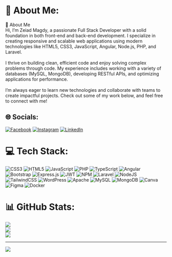 # 💫 About Me:
👋 About Me<br>Hi, I’m Zeiad Magdy, a passionate Full Stack Developer with a solid foundation in both front-end and back-end development. I specialize in creating responsive and scalable web applications using modern technologies like HTML5, CSS3, JavaScript, Angular, Node.js, PHP, and Laravel.<br><br>I thrive on building clean, efficient code and enjoy solving complex problems through code. My experience includes working with a variety of databases (MySQL, MongoDB), developing RESTful APIs, and optimizing applications for performance.<br><br>I’m always eager to learn new technologies and collaborate with teams to create impactful projects. Check out some of my work below, and feel free to connect with me!


## 🌐 Socials:
[![Facebook](https://img.shields.io/badge/Facebook-%231877F2.svg?logo=Facebook&logoColor=white)](https://facebook.com/zeiadmagdy) [![Instagram](https://img.shields.io/badge/Instagram-%23E4405F.svg?logo=Instagram&logoColor=white)](https://instagram.com/zzeiadmagdy) [![LinkedIn](https://img.shields.io/badge/LinkedIn-%230077B5.svg?logo=linkedin&logoColor=white)]([https://linkedin.com/in/zeiad\magdy](https://www.linkedin.com/in/zeiad-magdy-31919724a/)) 

# 💻 Tech Stack:
![CSS3](https://img.shields.io/badge/css3-%231572B6.svg?style=for-the-badge&logo=css3&logoColor=white) ![HTML5](https://img.shields.io/badge/html5-%23E34F26.svg?style=for-the-badge&logo=html5&logoColor=white) ![JavaScript](https://img.shields.io/badge/javascript-%23323330.svg?style=for-the-badge&logo=javascript&logoColor=%23F7DF1E) ![PHP](https://img.shields.io/badge/php-%23777BB4.svg?style=for-the-badge&logo=php&logoColor=white) ![TypeScript](https://img.shields.io/badge/typescript-%23007ACC.svg?style=for-the-badge&logo=typescript&logoColor=white) ![Angular](https://img.shields.io/badge/angular-%23DD0031.svg?style=for-the-badge&logo=angular&logoColor=white) ![Bootstrap](https://img.shields.io/badge/bootstrap-%238511FA.svg?style=for-the-badge&logo=bootstrap&logoColor=white) ![Express.js](https://img.shields.io/badge/express.js-%23404d59.svg?style=for-the-badge&logo=express&logoColor=%2361DAFB) ![JWT](https://img.shields.io/badge/JWT-black?style=for-the-badge&logo=JSON%20web%20tokens) ![NPM](https://img.shields.io/badge/NPM-%23CB3837.svg?style=for-the-badge&logo=npm&logoColor=white) ![Laravel](https://img.shields.io/badge/laravel-%23FF2D20.svg?style=for-the-badge&logo=laravel&logoColor=white) ![NodeJS](https://img.shields.io/badge/node.js-6DA55F?style=for-the-badge&logo=node.js&logoColor=white) ![TailwindCSS](https://img.shields.io/badge/tailwindcss-%2338B2AC.svg?style=for-the-badge&logo=tailwind-css&logoColor=white) ![WordPress](https://img.shields.io/badge/WordPress-%23117AC9.svg?style=for-the-badge&logo=WordPress&logoColor=white) ![Apache](https://img.shields.io/badge/apache-%23D42029.svg?style=for-the-badge&logo=apache&logoColor=white) ![MySQL](https://img.shields.io/badge/mysql-4479A1.svg?style=for-the-badge&logo=mysql&logoColor=white) ![MongoDB](https://img.shields.io/badge/MongoDB-%234ea94b.svg?style=for-the-badge&logo=mongodb&logoColor=white) ![Canva](https://img.shields.io/badge/Canva-%2300C4CC.svg?style=for-the-badge&logo=Canva&logoColor=white) ![Figma](https://img.shields.io/badge/figma-%23F24E1E.svg?style=for-the-badge&logo=figma&logoColor=white) ![Docker](https://img.shields.io/badge/docker-%230db7ed.svg?style=for-the-badge&logo=docker&logoColor=white)
# 📊 GitHub Stats:
![](https://github-readme-stats.vercel.app/api?username=zeiadmagdy&theme=radical&hide_border=false&include_all_commits=true&count_private=true)<br/>
![](https://github-readme-streak-stats.herokuapp.com/?user=zeiadmagdy&theme=radical&hide_border=false)<br/>
![](https://github-readme-stats.vercel.app/api/top-langs/?username=zeiadmagdy&theme=radical&hide_border=false&include_all_commits=true&count_private=true&layout=compact)

---
[![](https://visitcount.itsvg.in/api?id=zeiadmagdy&icon=0&color=6)](https://visitcount.itsvg.in)

<!-- Proudly created with GPRM ( https://gprm.itsvg.in ) -->
